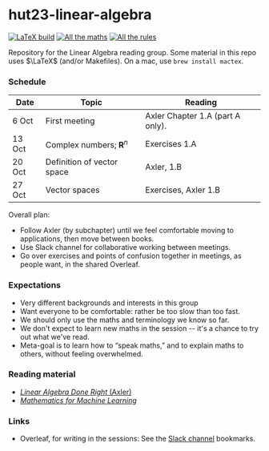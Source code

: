 # hut23-linear-algebra

[![LaTeX build](../../actions/workflows/pdflatex.yml/badge.svg)](../../actions/workflows/pdflatex.yml)
[![All the maths](https://img.shields.io/badge/PDF-All_the_maths-orange.svg?style=flat)](../gh-action-result/pdf-files/reference/all-the-maths-we-know.pdf)
[![All the rules](https://img.shields.io/badge/PDF-All_the_rules-orange.svg?style=flat)](../gh-action-result/pdf-files/reference/all-the-rules-we-know.pdf)

Repository for the Linear Algebra reading group. Some material in this
repo uses $\LaTeX$ (and/or Makefiles). On a mac, use `brew install mactex`.

### Schedule

| Date   | Topic                           | Reading                          |
|--------|---------------------------------|----------------------------------|
| 6 Oct  | First meeting                   | Axler Chapter 1.A (part A only). |
| 13 Oct | Complex numbers; $\mathbf{R}^n$ | Exercises 1.A                    |
| 20 Oct | Definition of vector space      | Axler, 1.B                       |
| 27 Oct | Vector spaces                   | Exercises, Axler 1.B             |

	

Overall plan:
- Follow Axler (by subchapter) until we feel comfortable moving to
  applications, then move between books.
- Use Slack channel for collaborative working between meetings.
- Go over exercises and points of confusion together in meetings, as
  people want, in the shared Overleaf.

### Expectations

   - Very different backgrounds and interests in this group
   - Want everyone to be comfortable: rather be too slow than too
     fast.
   - We should only use the maths and terminology we know so far.
   - We don't expect to learn new maths in the session -- it's a
     chance to try out what we've read.
   - Meta-goal is to learn how to “speak maths,” and to explain maths
     to others, without feeling overwhelmed.

### Reading material

- [_Linear Algebra Done Right_ (Axler)](https://linear.axler.net/)
- [_Mathematics for Machine Learning_](https://mml-book.github.io/)

### Links

- Overleaf, for writing in the sessions: See the [Slack
  channel](https://alan-turing-institute.slack.com/archives/C05QNLDKHEG)
  bookmarks.

	 
	 
